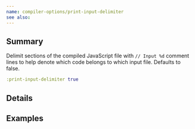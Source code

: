 ```yaml
---
name: compiler-options/print-input-delimiter
see also:
---
```


## Summary

Delimit sections of the compiled JavaScript file with `// Input %d` comment
lines to help denote which code belongs to which input file.  Defaults to false.

```clj
:print-input-delimiter true
```

## Details

## Examples
